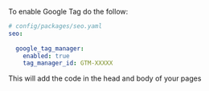 To enable Google Tag do the follow:

```yaml
# config/packages/seo.yaml
seo:
  
  google_tag_manager:
    enabled: true
    tag_manager_id: GTM-XXXXX
```

This will add the code in the head and body of your pages